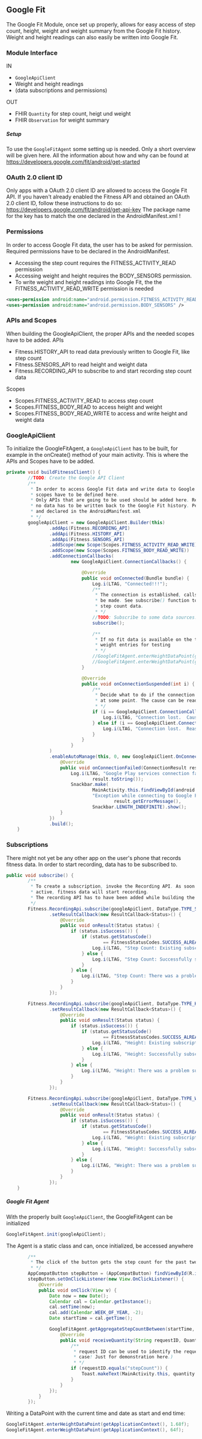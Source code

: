 Google Fit
----------
The Google Fit Module, once set up properly, allows for easy access of step count, height, weight and weight summary from the Google Fit history.
Weight and height readings can also easily be written into Google Fit.

### Module Interface

IN
- `GoogleApiClient`
- Weight and height readings
- (data subscriptions and permissions)

OUT
- FHIR `Quantity` for step count, heigt und weight
- FHIR `Observation` for weight summary

##### Setup

To use the `GoogleFitAgent` some setting up is needed. Only a short overview will be given here.
All the information about how and why can be found at https://developers.google.com/fit/android/get-started

### OAuth 2.0 client ID
Only apps with a OAuth 2.0 client ID are allowed to access the Google Fit API.
If you haven't already enabled the Fitness API and obtained an OAuth 2.0 client ID, follow these instructions to do so:
https://developers.google.com/fit/android/get-api-key
The package name for the key has to match the one declared in the AndroidManifest.xml !

### Permissions

In order to access Google Fit data, the user has to be asked for permission. Required permissions have to be declared in the AndroidManifest.
- Accessing the step count requires the FITNESS_ACTIVITY_READ permission
- Accessing weight and height requires the BODY_SENSORS permission.
- To write weight and height readings into Google Fit, the the FITNESS_ACTIVITY_READ_WRITE permission is needed

```xml
<uses-permission android:name="android.permission.FITNESS_ACTIVITY_READ_WRITE" />
<uses-permission android:name="android.permission.BODY_SENSORS" />
```

### APIs and Scopes

When building the GoogleApiClient, the proper APIs and the needed scopes have to be added.
APIs
- Fitness.HISTORY_API to read data previously written to Google Fit, like step count
- Fitness.SENSORS_API to read height and weight data
- Fitness.RECORDING_API to subscribe to and start recording step count data

Scopes
- Scopes.FITNESS_ACTIVITY_READ to access step count
- Scopes.FITNESS_BODY_READ to access height and weight
- Scopes.FITNESS_BODY_READ_WRITE to access and write height and weight data


### GoogleApiClient

To initialize the GoogleFitAgent, a `GoogleApiClient` has to be built, for example in the onCreate() method of your main activity. This is where the APIs and Scopes have to be added.

```java
private void buildFitnessClient() {
        //TODO: Create the Google API Client
        /**
         * In order to access Google Fit data and write data to Google Fit history, the APIs and
         * scopes have to be defined here.
         * Only APIs that are going to be used should be added here. Read only scopes can be used if
         * no data has to be written back to the Google Fit history. Permissions have to be asked for
         * and declared in the AndroidManifest.xml
         * */
        googleApiClient = new GoogleApiClient.Builder(this)
                .addApi(Fitness.RECORDING_API)
                .addApi(Fitness.HISTORY_API)
                .addApi(Fitness.SENSORS_API)
                .addScope(new Scope(Scopes.FITNESS_ACTIVITY_READ_WRITE))
                .addScope(new Scope(Scopes.FITNESS_BODY_READ_WRITE))
                .addConnectionCallbacks(
                        new GoogleApiClient.ConnectionCallbacks() {

                            @Override
                            public void onConnected(Bundle bundle) {
                                Log.i(LTAG, "Connected!!!");
                                /**
                                 * The connection is established, calls to the Fitness APIs can now
                                 * be made. See subscribe() function to see how to subscribe to i.e.
                                 * step count data.
                                 * */
                                //TODO: Subscribe to some data sources!
                                subscribe();

                                /**
                                 * If no fit data is available on the test phone, create height and
                                 * weight entries for testing
                                 * */
                                //GoogleFitAgent.enterHeightDataPoint(getApplicationContext(), 1.68f);
                                //GoogleFitAgent.enterWeightDataPoint(getApplicationContext(), 64f);
                            }

                            @Override
                            public void onConnectionSuspended(int i) {
                                /**
                                 * Decide what to do if the connection to the Fitness sensors is lost
                                 * at some point. The cause can be read from the ConnectionCallbacks
                                 * */
                                if (i == GoogleApiClient.ConnectionCallbacks.CAUSE_NETWORK_LOST) {
                                    Log.i(LTAG, "Connection lost.  Cause: Network Lost.");
                                } else if (i == GoogleApiClient.ConnectionCallbacks.CAUSE_SERVICE_DISCONNECTED) {
                                    Log.i(LTAG, "Connection lost.  Reason: Service Disconnected");
                                }
                            }
                        }
                )
                .enableAutoManage(this, 0, new GoogleApiClient.OnConnectionFailedListener() {
                    @Override
                    public void onConnectionFailed(ConnectionResult result) {
                        Log.i(LTAG, "Google Play services connection failed. Cause: " +
                                result.toString());
                        Snackbar.make(
                                MainActivity.this.findViewById(android.R.id.content),
                                "Exception while connecting to Google Play services: " +
                                        result.getErrorMessage(),
                                Snackbar.LENGTH_INDEFINITE).show();
                    }
                })
                .build();
    }
```

### Subscriptions

There might not yet be any other app on the user's phone that records fitness data. In order to start recording, data has to be subscribed to.
```java
public void subscribe() {
        /**
         * To create a subscription, invoke the Recording API. As soon as the subscription is
         * active, fitness data will start recording.
         * The recording API has to have been added while building the FitnessClient!
         */
        Fitness.RecordingApi.subscribe(googleApiClient, DataType.TYPE_STEP_COUNT_DELTA)
                .setResultCallback(new ResultCallback<Status>() {
                    @Override
                    public void onResult(Status status) {
                        if (status.isSuccess()) {
                            if (status.getStatusCode()
                                    == FitnessStatusCodes.SUCCESS_ALREADY_SUBSCRIBED) {
                                Log.i(LTAG, "Step Count: Existing subscription for activity detected.");
                            } else {
                                Log.i(LTAG, "Step Count: Successfully subscribed!");
                            }
                        } else {
                            Log.i(LTAG, "Step Count: There was a problem subscribing.");
                        }
                    }
                });

        Fitness.RecordingApi.subscribe(googleApiClient, DataType.TYPE_HEIGHT)
                .setResultCallback(new ResultCallback<Status>() {
                    @Override
                    public void onResult(Status status) {
                        if (status.isSuccess()) {
                            if (status.getStatusCode()
                                    == FitnessStatusCodes.SUCCESS_ALREADY_SUBSCRIBED) {
                                Log.i(LTAG, "Height: Existing subscription for activity detected.");
                            } else {
                                Log.i(LTAG, "Height: Successfully subscribed!");
                            }
                        } else {
                            Log.i(LTAG, "Height: There was a problem subscribing.");
                        }
                    }
                });

        Fitness.RecordingApi.subscribe(googleApiClient, DataType.TYPE_WEIGHT)
                .setResultCallback(new ResultCallback<Status>() {
                    @Override
                    public void onResult(Status status) {
                        if (status.isSuccess()) {
                            if (status.getStatusCode()
                                    == FitnessStatusCodes.SUCCESS_ALREADY_SUBSCRIBED) {
                                Log.i(LTAG, "Weight: Existing subscription for activity detected.");
                            } else {
                                Log.i(LTAG, "Weight: Successfully subscribed!");
                            }
                        } else {
                            Log.i(LTAG, "Weight: There was a problem subscribing.");
                        }
                    }
                });
    }
```

##### Google Fit Agent

With the properly built `GoogleApiClient`, the GoogleFitAgent can be initialized
```java
GoogleFitAgent.init(googleApiClient);
```

The Agent is a static class and can, once initialized, be accessed anywhere
```java
        /**
         * The click of the button gets the step count for the past two weeks and shows it in a toast notification.
         * */
        AppCompatButton stepButton = (AppCompatButton) findViewById(R.id.step_button);
        stepButton.setOnClickListener(new View.OnClickListener() {
            @Override
            public void onClick(View v) {
                Date now = new Date();
                Calendar cal = Calendar.getInstance();
                cal.setTime(now);
                cal.add(Calendar.WEEK_OF_YEAR, -2);
                Date startTime = cal.getTime();

                GoogleFitAgent.getAggregateStepCountBetween(startTime, now, "stepCount", new GoogleFitAgent.QuantityReceiver() {
                    @Override
                    public void receiveQuantity(String requestID, Quantity quantity) {
                        /**
                         * request ID can be used to identify the request. (Not necessary in this
                         * case! Just for demonstration here.)
                         * */
                        if (requestID.equals("stepCount")) {
                            Toast.makeText(MainActivity.this, quantity.getValue().intValue() + " " + quantity.getUnit(), Toast.LENGTH_SHORT).show();
                        }
                    }
                });
            }
        });
```

Writing a DataPoint with the current time and date as start and end time:
```java
GoogleFitAgent.enterHeightDataPoint(getApplicationContext(), 1.68f);
GoogleFitAgent.enterWeightDataPoint(getApplicationContext(), 64f);
```



